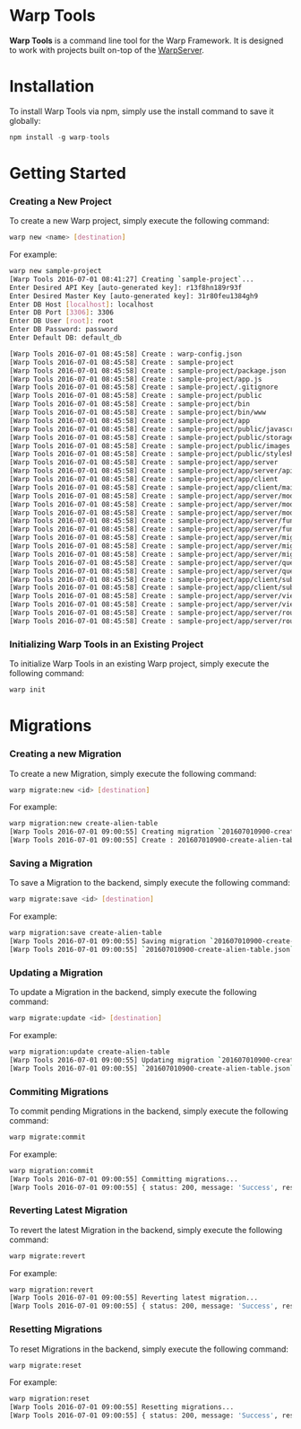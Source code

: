 Warp Tools
===================

__Warp Tools__ is a command line tool for the Warp Framework. It is designed to work with projects built on-top of the [WarpServer](http://github.com/jakejosol/warp-server).

# Installation

To install Warp Tools via npm, simply use the install command to save it globally:

```javascript
npm install -g warp-tools
```

# Getting Started

### Creating a New Project

To create a new Warp project, simply execute the following command:

```bash
warp new <name> [destination]
```

For example:

```bash
warp new sample-project
[Warp Tools 2016-07-01 08:41:27] Creating `sample-project`...
Enter Desired API Key [auto-generated key]: r13f8hn189r93f
Enter Desired Master Key [auto-generated key]: 31r80feu1384gh9
Enter DB Host [localhost]: localhost
Enter DB Port [3306]: 3306
Enter DB User [root]: root
Enter DB Password: password
Enter Default DB: default_db

[Warp Tools 2016-07-01 08:45:58] Create : warp-config.json
[Warp Tools 2016-07-01 08:45:58] Create : sample-project
[Warp Tools 2016-07-01 08:45:58] Create : sample-project/package.json
[Warp Tools 2016-07-01 08:45:58] Create : sample-project/app.js
[Warp Tools 2016-07-01 08:45:58] Create : sample-project/.gitignore
[Warp Tools 2016-07-01 08:45:58] Create : sample-project/public
[Warp Tools 2016-07-01 08:45:58] Create : sample-project/bin
[Warp Tools 2016-07-01 08:45:58] Create : sample-project/bin/www
[Warp Tools 2016-07-01 08:45:58] Create : sample-project/app
[Warp Tools 2016-07-01 08:45:58] Create : sample-project/public/javascripts
[Warp Tools 2016-07-01 08:45:58] Create : sample-project/public/storage
[Warp Tools 2016-07-01 08:45:58] Create : sample-project/public/images
[Warp Tools 2016-07-01 08:45:58] Create : sample-project/public/stylesheets
[Warp Tools 2016-07-01 08:45:58] Create : sample-project/app/server
[Warp Tools 2016-07-01 08:45:58] Create : sample-project/app/server/api.js
[Warp Tools 2016-07-01 08:45:58] Create : sample-project/app/client
[Warp Tools 2016-07-01 08:45:58] Create : sample-project/app/client/main.js
[Warp Tools 2016-07-01 08:45:58] Create : sample-project/app/server/models
[Warp Tools 2016-07-01 08:45:58] Create : sample-project/app/server/models/user.js
[Warp Tools 2016-07-01 08:45:58] Create : sample-project/app/server/models/session.js
[Warp Tools 2016-07-01 08:45:58] Create : sample-project/app/server/functions
[Warp Tools 2016-07-01 08:45:58] Create : sample-project/app/server/functions/.gitkeep
[Warp Tools 2016-07-01 08:45:58] Create : sample-project/app/server/migrations
[Warp Tools 2016-07-01 08:45:58] Create : sample-project/app/server/migrations/.gitkeep
[Warp Tools 2016-07-01 08:45:58] Create : sample-project/app/server/migrations/201607010845-initial-migration.json
[Warp Tools 2016-07-01 08:45:58] Create : sample-project/app/server/queues
[Warp Tools 2016-07-01 08:45:58] Create : sample-project/app/server/queues/.gitkeep
[Warp Tools 2016-07-01 08:45:58] Create : sample-project/app/client/subclasses
[Warp Tools 2016-07-01 08:45:58] Create : sample-project/app/client/subclasses/.gitkeep
[Warp Tools 2016-07-01 08:45:58] Create : sample-project/app/server/views
[Warp Tools 2016-07-01 08:45:58] Create : sample-project/app/server/views/index.htm
[Warp Tools 2016-07-01 08:45:58] Create : sample-project/app/server/routes
[Warp Tools 2016-07-01 08:45:58] Create : sample-project/app/server/routes/index.js
```

### Initializing Warp Tools in an Existing Project

To initialize Warp Tools in an existing Warp project, simply execute the following command:

```bash
warp init
```

# Migrations

### Creating a new Migration

To create a new Migration, simply execute the following command:

```bash
warp migrate:new <id> [destination]
```

For example:

```bash
warp migration:new create-alien-table
[Warp Tools 2016-07-01 09:00:55] Creating migration `201607010900-create-alien-table`...
[Warp Tools 2016-07-01 09:00:55] Create : 201607010900-create-alien-table.json
```

### Saving a Migration

To save a Migration to the backend, simply execute the following command:

```bash
warp migrate:save <id> [destination]
```

For example:

```bash
warp migration:save create-alien-table
[Warp Tools 2016-07-01 09:00:55] Saving migration `201607010900-create-alien-table`...
[Warp Tools 2016-07-01 09:00:55] `201607010900-create-alien-table.json` saved!
```

### Updating a Migration

To update a Migration in the backend, simply execute the following command:

```bash
warp migrate:update <id> [destination]
```

For example:

```bash
warp migration:update create-alien-table
[Warp Tools 2016-07-01 09:00:55] Updating migration `201607010900-create-alien-table`...
[Warp Tools 2016-07-01 09:00:55] `201607010900-create-alien-table.json` saved!
```

### Commiting Migrations

To commit pending Migrations in the backend, simply execute the following command:

```bash
warp migrate:commit
```

For example:

```bash
warp migration:commit
[Warp Tools 2016-07-01 09:00:55] Committing migrations...
[Warp Tools 2016-07-01 09:00:55] { status: 200, message: 'Success', result: ['201607010900-create-alien-table'] }
```

### Reverting Latest Migration

To revert the latest Migration in the backend, simply execute the following command:

```bash
warp migrate:revert
```

For example:

```bash
warp migration:revert
[Warp Tools 2016-07-01 09:00:55] Reverting latest migration...
[Warp Tools 2016-07-01 09:00:55] { status: 200, message: 'Success', result: { id: '201607010900-create-alien-table' } }
```

### Resetting Migrations

To reset Migrations in the backend, simply execute the following command:

```bash
warp migrate:reset
```

For example:

```bash
warp migration:reset
[Warp Tools 2016-07-01 09:00:55] Resetting migrations...
[Warp Tools 2016-07-01 09:00:55] { status: 200, message: 'Success', result: ['201607010900-create-alien-table'] }
```





